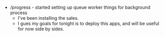 - /progress - started setting up queue worker things for background process
  - I've been installing the sales.
  - I gues my goals for tonight is to deploy this apps, and will be useful for now side by sides.